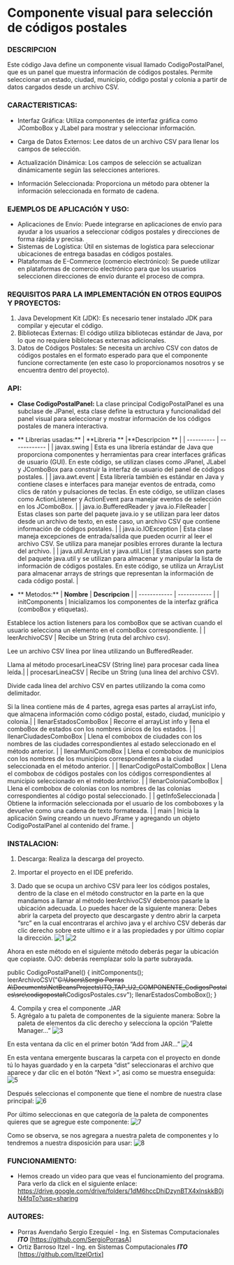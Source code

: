 # Componente visual para selección de códigos postales

### DESCRIPCION
Este código Java define un componente visual llamado CodigoPostalPanel, que es un panel que muestra información de códigos postales. Permite seleccionar un estado, ciudad, municipio, código postal y colonia a partir de datos cargados desde un archivo CSV.

### CARACTERISTICAS:
- Interfaz Gráfica: Utiliza componentes de interfaz gráfica como JComboBox y JLabel para mostrar y seleccionar información.

- Carga de Datos Externos: Lee datos de un archivo CSV para llenar los campos de selección.

- Actualización Dinámica: Los campos de selección se actualizan dinámicamente según las selecciones anteriores.

- Información Seleccionada: Proporciona un método para obtener la información seleccionada en formato de cadena.

### EJEMPLOS DE APLICACIÓN Y USO:
- Aplicaciones de Envío: Puede integrarse en aplicaciones de envío para ayudar a los usuarios a seleccionar códigos postales y direcciones de forma rápida y precisa.
- Sistemas de Logística: Útil en sistemas de logística para seleccionar ubicaciones de entrega basadas en códigos postales.
- Plataformas de E-Commerce (comercio electrónico): Se puede utilizar en plataformas de comercio electrónico para que los usuarios seleccionen direcciones de envío durante el proceso de compra.

### REQUISITOS PARA LA IMPLEMENTACIÓN EN OTROS EQUIPOS Y PROYECTOS:
1.  Java Development Kit (JDK): Es necesario tener instalado JDK para compilar y ejecutar el código.
2. Bibliotecas Externas: El código utiliza bibliotecas estándar de Java, por lo que no requiere bibliotecas externas adicionales.
3. Datos de Códigos Postales: Se necesita un archivo CSV con datos de códigos postales en el formato esperado para que el componente funcione correctamente (en este caso lo proporcionamos nosotros y se encuentra dentro del proyecto).

### API:
- **Clase CodigoPostalPanel:**
La clase principal CodigoPostalPanel es una subclase de JPanel, esta clase define la estructura y funcionalidad del panel visual para seleccionar y mostrar información de los códigos postales de manera interactiva.

- ** Librerias usadas:**
|  **Libreria **     |**Descripcion **  |
| ---------- | ------------ |
|  javax.swing |  Esta es una librería estándar de Java que proporciona componentes y herramientas para crear interfaces gráficas de usuario (GUI). En este código, se utilizan clases como JPanel, JLabel y JComboBox para construir la interfaz de usuario del panel de códigos postales. |
| java.awt.event  |  Esta librería también es estándar en Java y contiene clases e interfaces para manejar eventos de entrada, como clics de ratón y pulsaciones de teclas. En este código, se utilizan clases como ActionListener y ActionEvent para manejar eventos de selección en los JComboBox. |
|  java.io.BufferedReader y java.io.FileReader |  Estas clases son parte del paquete java.io y se utilizan para leer datos desde un archivo de texto, en este caso, un archivo CSV que contiene información de códigos postales. |
|  java.io.IOException | Esta clase maneja excepciones de entrada/salida que pueden ocurrir al leer el archivo CSV. Se utiliza para manejar posibles errores durante la lectura del archivo.  |
| java.util.ArrayList y java.util.List  | Estas clases son parte del paquete java.util y se utilizan para almacenar y manipular la lista de información de códigos postales. En este código, se utiliza un ArrayList para almacenar arrays de strings que representan la información de cada código postal.  |

- ** Metodos:**
|  **Nombre** | **Descripcion**  |
| ------------ | ------------ |
|  initComponents | Inicializamos los componentes de la interfaz gráfica (comboBox  y etiquetas).

Establece los action listeners para los comboBox que se activan cuando el usuario selecciona un elemento en el comboBox correspondiente. |
| leerArchivoCSV  | Recibe un String (ruta del archivo csv).

Lee un archivo CSV línea por línea utilizando un BufferedReader.

Llama al método procesarLineaCSV (String line) para procesar cada línea leída.|
| procesarLineaCSV  | Recibe un String (una línea del archivo CSV).

Divide cada línea del archivo CSV en partes utilizando la coma como delimitador.

Si la línea contiene más de 4 partes, agrega esas partes al arrayList  info, que almacena información como código postal, estado, ciudad, municipio y colonia.|
| llenarEstadosComboBox  | Recorre el arrayList info y llena el comboBox de estados con los nombres únicos de los estados.  |
| llenarCiudadesComboBox  |  Llena el combobox de ciudades con los nombres de las ciudades correspondientes al estado seleccionado en el método anterior. |
| llenarMuniComoBox  | Llena el combobox de municipios con los nombres de los municipios correspondientes a la ciudad seleccionada en el método anterior.  |
| llenarCodigoPostalComboBox  | Llena el combobox de códigos postales con los códigos correspondientes al municipio seleccionado en el método anterior.  |
| llenarColoniaComboBox  |  Llena el combobox de colonias con los nombres de las colonias correspondientes al código postal seleccionado. |
|  getInfoSeleccionada |  Obtiene la información seleccionada por el usuario de los comboboxes y la devuelve como una cadena de texto formateada. |
| main  |  Inicia la aplicación Swing creando un nuevo JFrame y agregando un objeto CodigoPostalPanel al contenido del frame. |

### INSTALACION:
1. Descarga:
Realiza la descarga del proyecto.

2. Importar el proyecto en el IDE preferido.

3. Dado que se ocupa un archivo CSV para leer los códigos postales, dentro de la clase en el método constructor en la parte en la que mandamos a llamar al método leerArchivoCSV debemos pasarle la ubicación adecuada.
Lo puedes hacer de la siguiente manera:
Debes abrir la carpeta del proyecto que descargaste y dentro abrir la carpeta “src” en la cual encontraras el archivo java y el archivo CSV deberás dar clic derecho sobre este ultimo e ir a las propiedades y por último copiar la dirección.
![1](https://github.com/SergioPorrasA/ITO_TAP_U2_COMPONENTE_CodigosPostales/assets/168385961/f9f0fa6d-2f77-47db-9e50-9bf30bbe7539)
![2](https://github.com/SergioPorrasA/ITO_TAP_U2_COMPONENTE_CodigosPostales/assets/168385961/74025a7c-1038-4257-99a7-4e59e5d49c63)

Ahora en este método en el siguiente método deberás pegar la ubicación que copiaste. OJO: deberás reemplazar solo la parte subrayada.

public CodigoPostalPanel() {
        initComponents();
        leerArchivoCSV("~~C:\\Users\\Sergio Porras A\\Documents\\NetBeansProjects\\ITO_TAP_U2_COMPONENTE_CodigosPostales\\src\\codigopostal\\~~CodigosPostales.csv");
        llenarEstadosComboBox();
    }

4.	Compila y crea el componente .JAR
5.	Agrégalo a tu paleta de componentes de la siguiente manera:
Sobre la paleta de elementos da clic derecho y selecciona la opción “Palette Manager…”
![3](https://github.com/SergioPorrasA/ITO_TAP_U2_COMPONENTE_CodigosPostales/assets/168385961/ffbe0c34-7c6e-4041-bdd7-957471c61faf)

En esta ventana da clic en el primer botón “Add from JAR…”
![4](https://github.com/SergioPorrasA/ITO_TAP_U2_COMPONENTE_CodigosPostales/assets/168385961/862db3b5-482f-4814-b0a6-5e3f674a6fb8)

En esta ventana emergente buscaras la carpeta con el proyecto en donde tú lo hayas guardado y en la carpeta “dist” seleccionaras el archivo que aparece y dar clic en el botón “Next >”, asi como se muestra enseguida:
![5](https://github.com/SergioPorrasA/ITO_TAP_U2_COMPONENTE_CodigosPostales/assets/168385961/501c12ae-f54d-4279-a560-f2c3d934bdc9)

Después seleccionas el componente que tiene el nombre de nuestra clase principal:
![6](https://github.com/SergioPorrasA/ITO_TAP_U2_COMPONENTE_CodigosPostales/assets/168385961/7a05d714-da20-437e-baed-50f9dd79c8e3)

Por último seleccionas en que categoría de la paleta de componentes quieres que se agregue este componente:
![7](https://github.com/SergioPorrasA/ITO_TAP_U2_COMPONENTE_CodigosPostales/assets/168385961/27e0cd9c-38ec-4759-96bb-c4ef7a5e3740)

Como se observa, se nos agregara a nuestra paleta de componentes y lo tendremos a nuestra disposición para usar:
![8](https://github.com/SergioPorrasA/ITO_TAP_U2_COMPONENTE_CodigosPostales/assets/168385961/8e8be1fc-ee2f-42dc-abeb-9fc92dfedd78)

### FUNCIONAMIENTO:
- Hemos creado un video para que veas el funcionamiento del programa. Para verlo da click en el siguiente enlace:
https://drive.google.com/drive/folders/1dM6hccDhiDzynBTX4xlnskkB0jN4fqTo?usp=sharing

### AUTORES:
- Porras Avendaño Sergio Ezequiel - Ing. en Sistemas Computacionales ***ITO*** [https://github.com/SergioPorrasA]
- Ortiz Barroso Itzel - Ing. en Sistemas Computacionales ***ITO*** [https://github.com/ItzelOrtix]

